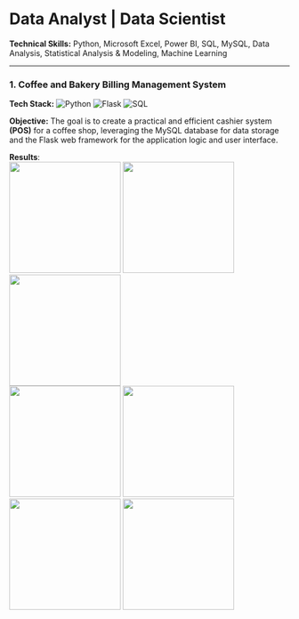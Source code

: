 # Data Analyst | Data Scientist

**Technical Skills:** Python, Microsoft Excel, Power BI, SQL, MySQL, Data Analysis, Statistical Analysis & Modeling, Machine Learning  

---

###  **1. Coffee and Bakery Billing Management System** 
**Tech Stack:** ![Python](https://img.shields.io/badge/Python-white?style=flat&logo=python&logoColor=3776AB&color=lightgrey) 
![Flask](https://img.shields.io/badge/Flask-white?style=flat&logo=flask&logoColor=000000&color=lightgrey) 
![SQL](https://img.shields.io/badge/SQL-white?style=flat&logo=mysql&logoColor=4479A1&color=lightgrey)  

**Objective:** The goal is to create a practical and efficient cashier system **(POS)** for a coffee shop, leveraging the MySQL database for data storage and the Flask web framework for the application logic and user interface.  

**Results**:   
<img src="images/Interface.jpg" width="200"/> <img src="images/All item.jpg" width="200"/> <img src="images/edit item.jpg.png" width="200"/>  
<img src="images/project1_img4.png" width="200"/> <img src="images/project1_img5.png" width="200"/> <img src="images/project1_img6.png" width="200"/> <img src="images/project1_img7.png" width="200"/>  


